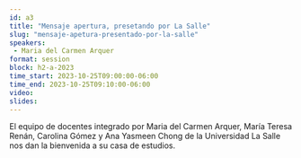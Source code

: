 ```yaml
---
id: a3
title: "Mensaje apertura, presetando por La Salle"
slug: "mensaje-apetura-presentado-por-la-salle"
speakers:
 - Maria del Carmen Arquer
format: session
block: h2-a-2023
time_start: 2023-10-25T09:00:00-06:00
time_end: 2023-10-25T09:10:00-06:00
video:
slides:
---
```


El equipo de docentes integrado por Maria del Carmen Arquer, María Teresa Renán, Carolina Gómez y Ana Yasmeen Chong de la Universidad La Salle nos dan la bienvenida a su casa de estudios.